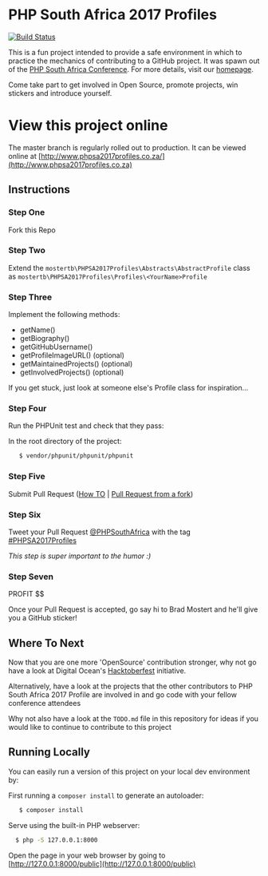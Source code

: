 # PHP South Africa 2017 Profiles
[![Build Status](https://travis-ci.org/mostertb/phpsa-2017-profiles.svg?branch=master)](https://travis-ci.org/mostertb/phpsa-2017-profiles)

This is a fun project intended to provide a safe environment in which to practice the mechanics of contributing to a 
GitHub project.
It was spawn out of the [PHP South Africa Conference](http://phpsouthafrica.com/). For more details, visit our
[homepage](http://www.phpsa2017profiles.co.za).

Come take part to get involved in Open Source, promote projects, win stickers and introduce yourself.

# View this project online

The master branch is regularly rolled out to production. It can be viewed online at [http://www.phpsa2017profiles.co.za/](http://www.phpsa2017profiles.co.za)

## Instructions 

### Step One
Fork this Repo

### Step Two

Extend the `mostertb\PHPSA2017Profiles\Abstracts\AbstractProfile` class as `mostertb\PHPSA2017Profiles\Profiles\<YourName>Profile`

### Step Three 

Implement the following methods:
* getName()
* getBiography()
* getGitHubUsername()
* getProfileImageURL() (optional)
* getMaintainedProjects() (optional)
* getInvolvedProjects() (optional)

If you get stuck, just look at someone else's Profile class for inspiration...

### Step Four

Run the PHPUnit test and check that they pass:

In the root directory of the project:
 ```bash
    $ vendor/phpunit/phpunit/phpunit
 ```

### Step Five
Submit Pull Request  ([How TO](https://help.github.com/articles/about-pull-requests/) | [Pull Request from a fork](https://help.github.com/articles/creating-a-pull-request-from-a-fork))

### Step Six 

Tweet your Pull Request [@PHPSouthAfrica](https://twitter.com/PHPSouthAfrica) with the tag [#PHPSA2017Profiles](https://twitter.com/search?f=tweets&q=%23PHPSA2017Profiles)

*This step is super important to the humor :)*

### Step Seven
PROFIT $$

Once your Pull Request is accepted, go say hi to Brad Mostert and he'll give you a GitHub sticker!

## Where To Next
Now that you are one more 'OpenSource' contribution stronger, why not go have a look at Digital Ocean's 
[Hacktoberfest](https://hacktoberfest.digitalocean.com/) initiative.

Alternatively, have a look at the projects that the other contributors to PHP South Africa 2017 Profile are involved in and go code
  with your fellow conference attendees
  
Why not also have a look at the `TODO.md` file in this repository for ideas if you would like to continue to contribute to 
this project
  
## Running Locally
You can easily run a version of this project on your local dev environment by:
 
 First running a `composer install` to generate an autoloader:
 ```bash
    $ composer install
 ```
 
  Serve using the built-in PHP webserver:
  ```bash
    $ php -S 127.0.0.1:8000
  ```
  
  Open the page in your web browser by going to [http://127.0.0.1:8000/public](http://127.0.0.1:8000/public)
